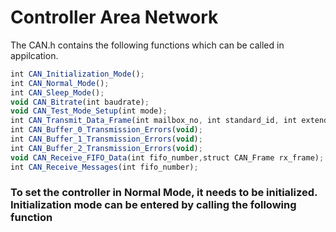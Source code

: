 <h1> Controller Area Network </h1>

The CAN.h contains the following functions which can be called in appilcation.

``` javascript   
int CAN_Initialization_Mode();
int CAN_Normal_Mode();
int CAN_Sleep_Mode();
void CAN_Bitrate(int baudrate);
void CAN_Test_Mode_Setup(int mode);
int CAN_Transmit_Data_Frame(int mailbox_no, int standard_id, int extended_id, int dlc, int data[], int priority);
int CAN_Buffer_0_Transmission_Errors(void);
int CAN_Buffer_1_Transmission_Errors(void);
int CAN_Buffer_2_Transmission_Errors(void);
void CAN_Receive_FIFO_Data(int fifo_number,struct CAN_Frame rx_frame);
int CAN_Receive_Messages(int fifo_number);
```
  
<h3> To set the controller in Normal Mode, it needs to be initialized. Initialization mode can be entered by calling
     the following function </h3>
